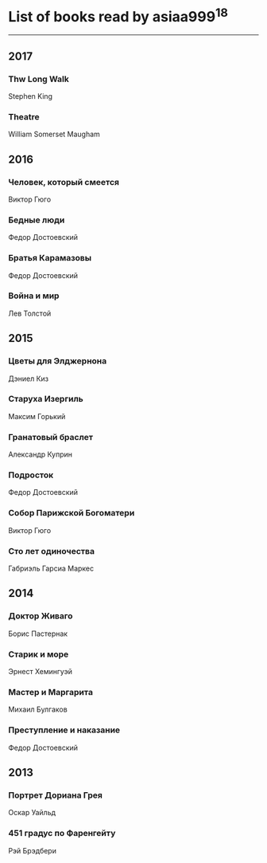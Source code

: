 # List of books read by asiaa999<sup>18</sup>
---

## 2017

### Thw Long Walk
Stephen King


### Theatre
William Somerset Maugham



## 2016

### Человек, который смеется
Виктор Гюго


### Бедные люди
Федор Достоевский


### Братья Карамазовы
Федор Достоевский


### Война и мир
Лев Толстой



## 2015

### Цветы для Элджернона
Дэниел Киз


### Старуха Изергиль
Максим Горький


### Гранатовый браслет
Александр Куприн


### Подросток
Федор Достоевский


### Собор Парижской Богоматери
Виктор Гюго


### Сто лет одиночества
Габриэль Гарсиа Маркес



## 2014

### Доктор Живаго
Борис Пастернак


### Старик и море
Эрнест Хемингуэй


### Мастер и Маргарита
Михаил Булгаков


### Преступление и наказание
Федор  Достоевский



## 2013

### Портрет Дориана Грея
Оскар Уайльд


### 451 градус по Фаренгейту
Рэй Брэдбери



